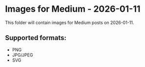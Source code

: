 # Images for Medium - 2026-01-11

This folder will contain images for Medium posts on 2026-01-11.

## Supported formats:
- PNG
- JPG/JPEG
- SVG
